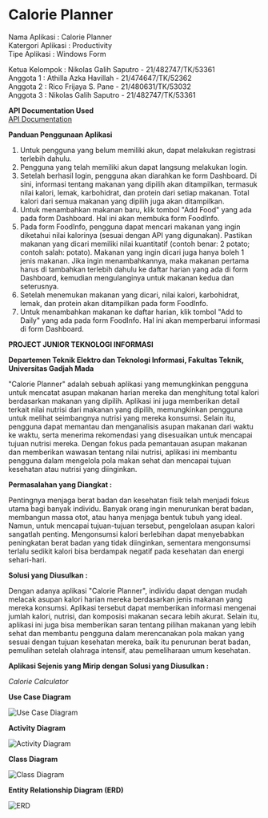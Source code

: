 # Calorie Planner
Nama Aplikasi       : Calorie Planner  
Katergori Aplikasi  : Productivity  
Tipe Aplikasi       : Windows Form  

Ketua Kelompok : Nikolas Galih Saputro - 21/482747/TK/53361  
Anggota 1 : Athilla Azka Havillah - 21/474647/TK/52362  
Anggota 2 : Rico Frijaya S. Pane - 21/480631/TK/53032  
Anggota 3 : Nikolas Galih Saputro - 21/482747/TK/53361  

**API Documentation Used**  
[API Documentation](https://www.edamam.com/)

**Panduan Penggunaan Aplikasi**  
1. Untuk pengguna yang belum memiliki akun, dapat melakukan registrasi terlebih dahulu.  
2. Pengguna yang telah memiliki akun dapat langsung melakukan login.  
3. Setelah berhasil login, pengguna akan diarahkan ke form Dashboard. Di sini, informasi tentang makanan yang dipilih akan ditampilkan, termasuk nilai kalori, lemak, karbohidrat, dan protein dari setiap makanan. Total kalori dari semua makanan yang dipilih juga akan ditampilkan.  
4. Untuk menambahkan makanan baru, klik tombol "Add Food" yang ada pada form Dashboard. Hal ini akan membuka form FoodInfo.  
5. Pada form FoodInfo, pengguna dapat mencari makanan yang ingin diketahui nilai kalorinya (sesuai dengan API yang digunakan). Pastikan makanan yang dicari memiliki nilai kuantitatif (contoh benar: 2 potato; contoh salah: potato). Makanan yang ingin dicari juga hanya boleh 1 jenis makanan. Jika ingin menambahkannya, maka makanan pertama harus di tambahkan terlebih dahulu ke daftar harian yang ada di form Dashboard, kemudian mengulanginya untuk makanan kedua dan seterusnya.
6. Setelah menemukan makanan yang dicari, nilai kalori, karbohidrat, lemak, dan protein akan ditampilkan pada form FoodInfo.  
7. Untuk menambahkan makanan ke daftar harian, klik tombol "Add to Daily" yang ada pada form FoodInfo. Hal ini akan memperbarui informasi di form Dashboard.  

**PROJECT JUNIOR TEKNOLOGI INFORMASI**

**Departemen Teknik Elektro dan Teknologi Informasi, Fakultas Teknik, Universitas Gadjah Mada**

"Calorie Planner" adalah sebuah aplikasi yang memungkinkan pengguna untuk mencatat asupan makanan harian mereka dan menghitung total kalori berdasarkan makanan yang dipilih. Aplikasi ini juga memberikan detail terkait nilai nutrisi dari makanan yang dipilih, memungkinkan pengguna untuk melihat seimbangnya nutrisi yang mereka konsumsi. Selain itu, pengguna dapat memantau dan menganalisis asupan makanan dari waktu ke waktu, serta menerima rekomendasi yang disesuaikan untuk mencapai tujuan nutrisi mereka. Dengan fokus pada pemantauan asupan makanan dan memberikan wawasan tentang nilai nutrisi, aplikasi ini membantu pengguna dalam mengelola pola makan sehat dan mencapai tujuan kesehatan atau nutrisi yang diinginkan.

**Permasalahan yang Diangkat :**

Pentingnya menjaga berat badan dan kesehatan fisik telah menjadi fokus utama bagi banyak individu. Banyak orang ingin menurunkan berat badan, membangun massa otot, atau hanya menjaga  bentuk  tubuh  yang  ideal.  Namun,  untuk  mencapai  tujuan-tujuan  tersebut, pengelolaan  asupan  kalori  sangatlah  penting.  Mengonsumsi  kalori  berlebihan  dapat menyebabkan  peningkatan  berat  badan  yang  tidak  diinginkan,  sementara mengonsumsi terlalu sedikit kalori bisa berdampak negatif pada kesehatan dan energi sehari-hari. 

**Solusi yang Diusulkan :**

Dengan adanya aplikasi "Calorie Planner", individu dapat dengan mudah melacak asupan kalori harian mereka berdasarkan jenis makanan yang mereka konsumsi. Aplikasi tersebut dapat memberikan informasi mengenai jumlah kalori, nutrisi, dan komposisi makanan secara lebih akurat. Selain itu, aplikasi ini juga bisa memberikan saran tentang pilihan makanan yang lebih sehat dan membantu pengguna dalam merencanakan pola makan yang sesuai dengan tujuan kesehatan mereka, baik itu penurunan berat badan, pemulihan setelah olahraga intensif, atau pemeliharaan umum kesehatan. 

**Aplikasi Sejenis yang Mirip dengan Solusi yang Diusulkan :**

*Calorie Calculator*

**Use Case Diagram**

![Use Case Diagram](UseCase.jpg)

**Activity Diagram**

![Activity Diagram](ActivityDiagram.png)

**Class Diagram**

![Class Diagram](ClassDiagram.jpg)

**Entity Relationship Diagram (ERD)**

![ERD](ERD.jpg)


